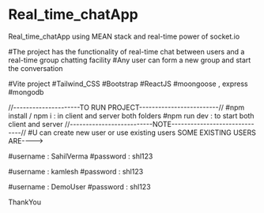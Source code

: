# Real_time_chatApp
Real_time_chatApp  using MEAN stack and real-time power of socket.io

#The project has the functionality of real-time chat between users and a real-time group chatting facility
#Any user can form a new group and start the conversation

#Vite project 
#Tailwind_CSS
#Bootstrap
#ReactJS
#moongoose , express
#mongodb

//---------------------TO RUN PROJECT-------------------------//
#npm install / npm i                   : in client and server both folders
#npm run dev                           : to start both client and server 
//--------------------------NOTE------------------------------//
#U can create new user or use existing users
SOME EXISTING USERS ARE---->

#username : SahilVerma
#password : shl123

#username : kamlesh
#password : shl123

#username : DemoUser
#password : shl123

ThankYou
